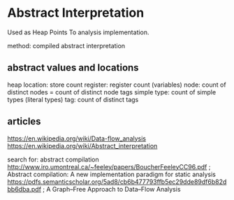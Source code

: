 # Abstract Interpretation

Used as Heap Points To analysis implementation.

method: compiled abstract interpretation

## abstract values and locations

heap location:  store count
register:       register count (variables)
node:           count of distinct nodes = count of distinct node tags
simple type:    count of simple types (literal types)
tag:            count of distinct tags

## articles
  https://en.wikipedia.org/wiki/Data-flow_analysis
  https://en.wikipedia.org/wiki/Abstract_interpretation

  search for: abstract compilation
  http://www.iro.umontreal.ca/~feeley/papers/BoucherFeeleyCC96.pdf ; Abstract compilation: A new implementation paradigm for static analysis
  https://pdfs.semanticscholar.org/5ad8/cb6b477793ffb5ec29dde89df6b82dbb6dba.pdf ; A Graph–Free Approach to Data–Flow Analysis
